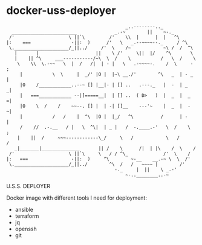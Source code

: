 # docker-uss-deployer

                                                _..--------.._
      ________________________              _.-~        ||    ~-._
     /'                    \ ||`\         /'    \\  |      |  |   ^\
    |:    ===               -||:  )      /'   \   _.--~~~~--._     / ^\
     \.____________________/_||../     /'  \    /~            ~\ /  /  ^\
       |       |                     ||    \ /'     \||  |/    ^\       \
       |    || ^\     ___-----------/~\  \  /    \           /   \  /    \
        \    \\  \.-~~   \  |  /   /|  | - |   \   .-~~~~-.    /  \     - ;
         |           \  \     |  _/' |O |  |~\ __./'        ^\   _  | - _  |
         |O    /____________..--~ [] |__|- | [] ..   .---._   |  -  | _   _|
         |   ===____________ --|]=====__|  | [] ..  ( D>   )  |  _  |  _  =|
         |O    \  /    /    ~~--. [] |  | -| []__    ---'~    |  _  |  -  ~|
         |           /   /    |  ^\  |O |  |_/   ^\          /      | -    |
         /    //  .-.__   / |   \  ^\|  | _ |   /  -.____.-'   \  /    \  ;
        |    ||  /     ~~~------------\_/     \   /            \   /      /
       _|_______|______________       || /    \      /|  | |\    /  \    /
     /'                    \ ||`\     \   / / ^\_             /'  \    /
    |:   ===                -||:  )     ^\        ~-__    __.-~ \  \  /'
     \.____________________/_||../        ^\  /   /   ~~~~ |        /'
                                            -._     |  ||    \ _.-'
                                                ~-..________..-~
U.S.S. DEPLOYER

Docker image with different tools I need for deployment:

- ansible
- terraform
- jq
- openssh
- git
